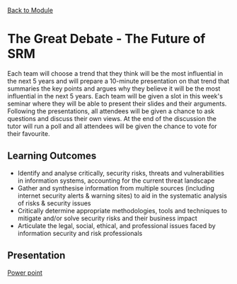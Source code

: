 [Back to Module](../README.md)

# The Great Debate - The Future of SRM

Each team will choose a trend that they think will be the most influential in the next 5 years and will prepare a 10-minute presentation on that trend that summaries the key points and argues why they believe it will be the most influential in the next 5 years. Each team will be given a slot in this week's seminar where they will be able to present their slides and their arguments. Following the presentations, all attendees will be given a chance to ask questions and discuss their own views. At the end of the discussion the tutor will run a poll and all attendees will be given the chance to vote for their favourite. 

## Learning Outcomes
* Identify and analyse critically, security risks, threats and vulnerabilities in information systems, accounting for the current threat landscape
* Gather and synthesise information from multiple sources (including internet security alerts & warning sites) to aid in the systematic analysis of risks & security issues
* Critically determine appropriate methodologies, tools and techniques to mitigate and/or solve security risks and their business impact 
* Articulate the legal, social, ethical, and professional issues faced by information security and risk professionals

## Presentation

[Power point](./FutureSecurity.pptx)